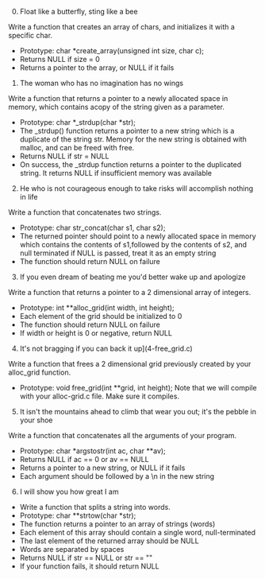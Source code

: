 0. Float like a butterfly, sting like a bee

Write a function that creates an array of chars, and initializes it with a specific char.
- Prototype: char *create_array(unsigned int size, char c);
- Returns NULL if size = 0
- Returns a pointer to the array, or NULL if it fails

1. The woman who has no imagination has no wings

Write a function that returns a pointer to a newly allocated space in memory, which contains acopy of the string given as a parameter.
- Prototype: char *_strdup(char *str);
- The _strdup() function returns a pointer to a new string which is a duplicate of the string str. Memory for the new string is obtained with malloc, and can be freed with free.
- Returns NULL if str = NULL
- On success, the _strdup function returns a pointer to the duplicated string. It returns NULL if insufficient memory was available

2. He who is not courageous enough to take risks will accomplish nothing in life

Write a function that concatenates two strings.
- Prototype: char str_concat(char s1, char s2);
- The returned pointer should point to a newly allocated space in memory which contains the contents of s1,followed by the contents of s2, and null terminated if NULL is passed, treat it as an empty string
- The function should return NULL on failure

3. If you even dream of beating me you'd better wake up and apologize

Write a function that returns a pointer to a 2 dimensional array of integers.
- Prototype: int **alloc_grid(int width, int height);
- Each element of the grid should be initialized to 0
- The function should return NULL on failure
- If width or height is 0 or negative, return NULL

4. It's not bragging if you can back it up](4-free_grid.c)

Write a function that frees a 2 dimensional grid previously created by your alloc_grid function.
- Prototype: void free_grid(int **grid, int height);
Note that we will compile with your alloc-grid.c file. Make sure it compiles.

5. It isn't the mountains ahead to climb that wear you out; it's the pebble in your shoe

Write a function that concatenates all the arguments of your program.
- Prototype: char *argstostr(int ac, char **av);
- Returns NULL if ac == 0 or av == NULL
- Returns a pointer to a new string, or NULL if it fails
- Each argument should be followed by a \n in the new string

6. I will show you how great I am

- Write a function that splits a string into words.
- Prototype: char **strtow(char *str);
- The function returns a pointer to an array of strings (words)
- Each element of this array should contain a single word, null-terminated
- The last element of the returned array should be NULL
- Words are separated by spaces
- Returns NULL if str == NULL or str == ""
- If your function fails, it should return NULL

